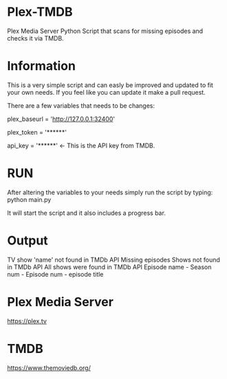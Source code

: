 # Plex-TMDB
Plex Media Server Python Script that scans for missing episodes and checks it via TMDB.

# Information
This is a very simple script and can easly be improved and updated to fit your own needs.
If you feel like you can update it make a pull request.

There are a few variables that needs to be changes:

plex_baseurl = 'http://127.0.0.1:32400'

plex_token = '******'

api_key = '******' <- This is the API key from TMDB.


# RUN
After altering the variables to your needs simply run the script by typing:
python main.py

It will start the script and it also includes a progress bar.

# Output
TV show 'name' not found in TMDb API
Missing episodes
Shows not found in TMDb API
All shows were found in TMDb API
Episode name - Season num - Episode num - episode title

# Plex Media Server
https://plex.tv

# TMDB
https://www.themoviedb.org/
